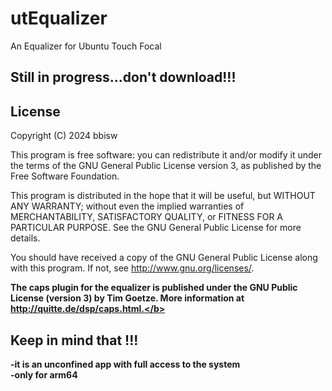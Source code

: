 # utEqualizer

An Equalizer for Ubuntu Touch Focal

## Still in progress...don't download!!!

## License

Copyright (C) 2024  bbisw

This program is free software: you can redistribute it and/or modify it under
the terms of the GNU General Public License version 3, as published by the
Free Software Foundation.

This program is distributed in the hope that it will be useful, but WITHOUT ANY
WARRANTY; without even the implied warranties of MERCHANTABILITY, SATISFACTORY
QUALITY, or FITNESS FOR A PARTICULAR PURPOSE.  See the GNU General Public License
for more details.

You should have received a copy of the GNU General Public License along with
this program. If not, see <http://www.gnu.org/licenses/>.

<b>The caps plugin for the equalizer is published under the GNU Public License (version 3) by Tim Goetze. More information at http://quitte.de/dsp/caps.html.</b>

## Keep in mind that !!!
  
-it is an unconfined app with full access to the system    
-only for arm64
